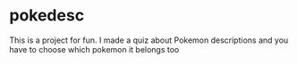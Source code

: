 # pokedesc
This is a project for fun. I made a quiz about Pokemon descriptions and you have to choose which pokemon it belongs too
